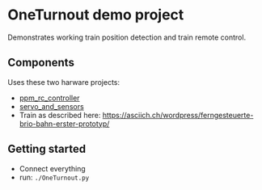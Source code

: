 # OneTurnout demo project

Demonstrates working train position detection and train remote control.

## Components

Uses these two harware projects:

* [ppm_rc_controller](../../arduinos/ppm_rc_controller/)
* [servo_and_sensors](../../arduinos/servo_and_sensors/)
* Train as described here: https://asciich.ch/wordpress/ferngesteuerte-brio-bahn-erster-prototyp/

## Getting started

* Connect everything
* run: ```./OneTurnout.py```
